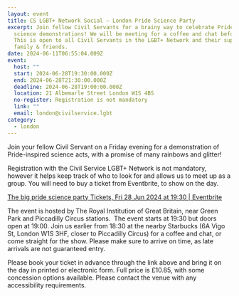 ```yaml
---
layout: event
title: CS LGBT+ Network Social – London Pride Science Party
excerpt: Join fellow Civil Servants for a brainy way to celebrate Pride with
  science demonstrations! We will be meeting for a coffee and chat beforehand.
  This is open to all Civil Servants in the LGBT+ Network and their supportive
  family & friends.
date: 2024-06-11T06:55:04.009Z
event:
  host: ""
  start: 2024-06-28T19:30:00.000Z
  end: 2024-06-28T21:30:00.000Z
  deadline: 2024-06-28T19:00:00.000Z
  location: 21 Albemarle Street London W1S 4BS
  no-register: Registration is not mandatory
  link: ""
  email: london@civilservice.lgbt
category:
  - london
---
```

Join your fellow Civil Servant on a Friday evening for a demonstration of Pride-inspired science acts, with a promise of many rainbows and glitter!

R﻿egistration with the Civil Service LGBT+ Network is not mandatory, however it helps keep track of who to look for and allows us to meet up as a group. You will need to buy a ticket from Eventbrite, to show on the day.

[The big pride science party Tickets, Fri 28 Jun 2024 at 19:30 | Eventbrite](https://www.eventbrite.co.uk/e/the-big-pride-science-party-tickets-908156629927)

The event is hosted by The Royal Institution of Great Britain, near Green Park and Piccadilly Circus stations.  The event starts at 19:30 but doors open at 19:00. Join us earlier from 18:30 at the nearby Starbucks (6A Vigo St, London W1S 3HF, closer to Piccadilly Circus) for a coffee and chat, or come straight for the show. Please make sure to arrive on time, as late arrivals are not guaranteed entry.

Please book your ticket in advance through the link above and bring it on the day in printed or electronic form. Full price is £10.85, with some concession options available. Please contact the venue with any accessibility requirements.